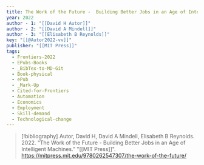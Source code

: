 ```yaml
---
title: The Work of the Future -  Building Better Jobs in an Age of Intelligent Machines
year: 2022
author - 1: "[[David H Autor]]"
author - 2: "[[David A Mindell]]"
author - 3: "[[Elisabeth B Reynolds]]"
key: "[[@Autor2022-vv]]"
publisher: "[[MIT Press]]"
tags:
  - Frontiers-2022
  - EPubs-Books
  - _BibTex-to-MD-Git
  - Book-physical
  - ePub
  - _Mark-Up
  - Cited-for-Frontiers
  - Automation
  - Economics
  - Employment
  - Skill-demand
  - Technological-change
---
```


> [!bibliography]
> Autor, David H, David A Mindell, Elisabeth B Reynolds. 2022. “The Work of the Future -  Building Better Jobs in an Age of Intelligent Machines.” "[[MIT Press]]". https://mitpress.mit.edu/9780262547307/the-work-of-the-future/